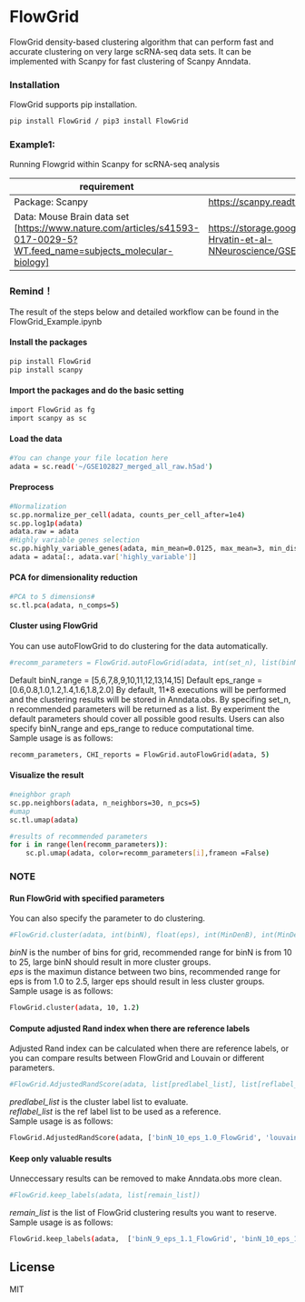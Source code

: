 # FlowGrid

FlowGrid density-based clustering algorithm that can perform fast and accurate clustering on very large scRNA-seq data sets. It can be implemented with Scanpy for fast clustering of Scanpy Anndata.

### Installation
FlowGrid supports pip installation.
```sh
pip install FlowGrid / pip3 install FlowGrid
```

### Example1:
Running Flowgrid within Scanpy for scRNA-seq analysis


| requirement | location |
| ------ | ------ |
| Package: Scanpy | https://scanpy.readthedocs.io/en/stable/ |
| Data: Mouse Brain data set [https://www.nature.com/articles/s41593-017-0029-5?WT.feed_name=subjects_molecular-biology] |https://storage.googleapis.com/h5ad/2017-12-Hrvatin-et-al-NNeuroscience/GSE102827_merged_all_raw.h5ad

### Remind！
The result of the steps below and detailed workflow can be found in the FlowGrid_Example.ipynb

#### Install the packages
```sh
pip install FlowGrid
pip install scanpy
```
#### Import the packages and do the basic setting
```sh
import FlowGrid as fg
import scanpy as sc
```
#### Load the data

```sh
#You can change your file location here
adata = sc.read('~/GSE102827_merged_all_raw.h5ad')
```
#### Preprocess
```sh
#Normalization
sc.pp.normalize_per_cell(adata, counts_per_cell_after=1e4)
sc.pp.log1p(adata)
adata.raw = adata
#Highly variable genes selection
sc.pp.highly_variable_genes(adata, min_mean=0.0125, max_mean=3, min_disp=0.5)
adata = adata[:, adata.var['highly_variable']]
```
#### PCA for dimensionality reduction
```sh
#PCA to 5 dimensions#
sc.tl.pca(adata, n_comps=5)
```
#### Cluster using FlowGrid
You can use autoFlowGrid to do clustering for the data automatically.
```sh
#recomm_parameters = FlowGrid.autoFlowGrid(adata, int(set_n), list(binN_range), list(eps_range), list(MinDenB_range), list(MinDenC_range))
```
Default binN_range = [5,6,7,8,9,10,11,12,13,14,15] 
Default eps_range = [0.6,0.8,1.0,1.2,1.4,1.6,1.8,2.0]
By default, 11*8 executions will be performed and the clustering results will be stored in Anndata.obs. By specifing set_n, n recommended parameters will be returned as a list. By experiment the default parameters should cover all possible good results. Users can also specify binN_range and eps_range to reduce computational time.  
Sample usage is as follows:

```sh
recomm_parameters, CHI_reports = FlowGrid.autoFlowGrid(adata, 5)
```
#### Visualize the result
```sh
#neighbor graph
sc.pp.neighbors(adata, n_neighbors=30, n_pcs=5)
#umap
sc.tl.umap(adata)

#results of recommended parameters
for i in range(len(recomm_parameters)):
    sc.pl.umap(adata, color=recomm_parameters[i],frameon =False)
```
### NOTE
#### Run FlowGrid with specified parameters
You can also specify the parameter to do clustering. 
```sh
#FlowGrid.cluster(adata, int(binN), float(eps), int(MinDenB), int(MinDenC))
```
*binN* is the number of bins for grid, recommended range for binN is from 10 to 25, large binN should result in more cluster groups.  
*eps* is the maximun distance between two bins, recommended range for eps is from 1.0 to 2.5, larger eps should result in less cluster groups.  
Sample usage is as follows:
```sh
FlowGrid.cluster(adata, 10, 1.2)
```
#### Compute adjusted Rand index when there are reference labels
Adjusted Rand index can be calculated when there are reference labels, or you can compare results between FlowGrid and Louvain or different parameters.
```sh
#FlowGrid.AdjustedRandScore(adata, list[predlabel_list], list[reflabel_list])
```
*predlabel_list* is the cluster label list to evaluate.  
*reflabel_list* is the ref label list to be used as a reference.  
Sample usage is as follows:
```sh
FlowGrid.AdjustedRandScore(adata, ['binN_10_eps_1.0_FlowGrid', 'louvain'], ['maintype', 'celltype'])
```
#### Keep only valuable results
Unneccessary results can be removed to make Anndata.obs more clean.
```sh
#FlowGrid.keep_labels(adata, list[remain_list])
```
*remain_list* is the list of FlowGrid clustering results you want to reserve.  
Sample usage is as follows:
```sh
FlowGrid.keep_labels(adata,  ['binN_9_eps_1.1_FlowGrid', 'binN_10_eps_1.0_FlowGrid'])
```





License
----

MIT

